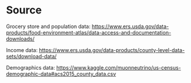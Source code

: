 # Source      

Grocery store and population data: https://www.ers.usda.gov/data-products/food-environment-atlas/data-access-and-documentation-downloads/         

Income data: https://www.ers.usda.gov/data-products/county-level-data-sets/download-data/        

Demographics data: https://www.kaggle.com/muonneutrino/us-census-demographic-data#acs2015_county_data.csv
